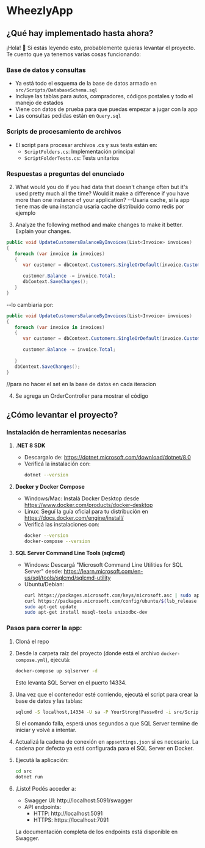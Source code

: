 # WheezlyApp

## ¿Qué hay implementado hasta ahora?

¡Hola! 👋 Si estás leyendo esto, probablemente quieras levantar el proyecto. Te cuento que ya tenemos varias cosas funcionando:

### Base de datos y consultas
- Ya está todo el esquema de la base de datos armado en `src/Scripts/DatabaseSchema.sql` 
- Incluye las tablas para autos, compradores, códigos postales y todo el manejo de estados
- Viene con datos de prueba para que puedas empezar a jugar con la app
- Las consultas pedidas están en `Query.sql`

### Scripts de procesamiento de archivos
- El script para procesar archivos .cs y sus tests están en:
  - `ScriptFolders.cs`: Implementación principal
  - `ScriptFolderTests.cs`: Tests unitarios

### Respuestas a preguntas del enunciado

2) What would you do if you had data that doesn't change often but it's used pretty much all
the time? Would it make a difference if you have more than one instance of your
application?
--Usaria cache, si la app tiene mas de una instancia usaria cache distribuido como redis por ejemplo

3) Analyze the following method and make changes to make it better. Explain your
changes.
```csharp
public void UpdateCustomersBalanceByInvoices(List<Invoice> invoices)
{
   foreach (var invoice in invoices)
   {
      var customer = dbContext.Customers.SingleOrDefault(invoice.CustomerId.Value);

      customer.Balance -= invoice.Total;
      dbContext.SaveChanges();
   }
}
```

--lo cambiaria por:
```csharp
public void UpdateCustomersBalanceByInvoices(List<Invoice> invoices)
{
   foreach (var invoice in invoices)
   {
      var customer = dbContext.Customers.SingleOrDefault(invoice.CustomerId.Value);

      customer.Balance -= invoice.Total;
      
   }
   dbContext.SaveChanges();
}
```
//para no hacer el set en la base de datos en cada iteracion

4) Se agrega un OrderController para mostrar el código

## ¿Cómo levantar el proyecto?

### Instalación de herramientas necesarias

1. **.NET 8 SDK**
   - Descargalo de: https://dotnet.microsoft.com/download/dotnet/8.0
   - Verificá la instalación con:
     ```bash
     dotnet --version
     ```

2. **Docker y Docker Compose**
   - Windows/Mac: Instalá Docker Desktop desde https://www.docker.com/products/docker-desktop
   - Linux: Seguí la guía oficial para tu distribución en https://docs.docker.com/engine/install/
   - Verificá las instalaciones con:
     ```bash
     docker --version
     docker-compose --version
     ```

3. **SQL Server Command Line Tools (sqlcmd)**
   - Windows: Descargá "Microsoft Command Line Utilities for SQL Server" desde:
     https://learn.microsoft.com/en-us/sql/tools/sqlcmd/sqlcmd-utility
   - Ubuntu/Debian:
     ```bash
     curl https://packages.microsoft.com/keys/microsoft.asc | sudo apt-key add -
     curl https://packages.microsoft.com/config/ubuntu/$(lsb_release -rs)/prod.list | sudo tee /etc/apt/sources.list.d/msprod.list
     sudo apt-get update
     sudo apt-get install mssql-tools unixodbc-dev
     ```

### Pasos para correr la app:

1. Cloná el repo
2. Desde la carpeta raíz del proyecto (donde está el archivo `docker-compose.yml`), ejecutá:
   ```bash
   docker-compose up sqlserver -d
   ```
   Esto levanta SQL Server en el puerto 14334.

3. Una vez que el contenedor esté corriendo, ejecutá el script para crear la base de datos y las tablas:
   ```bash
   sqlcmd -S localhost,14334 -U sa -P YourStrong!Passw0rd -i src/Scripts/DatabaseSchema.sql
   ```
   Si el comando falla, esperá unos segundos a que SQL Server termine de iniciar y volvé a intentar.

4. Actualizá la cadena de conexión en `appsettings.json` si es necesario. La cadena por defecto ya está configurada para el SQL Server en Docker.

5. Ejecutá la aplicación:
   ```bash
   cd src
   dotnet run
   ```

6. ¡Listo! Podés acceder a:
   - Swagger UI: http://localhost:5091/swagger
   - API endpoints: 
     - HTTP: http://localhost:5091
     - HTTPS: https://localhost:7091
   
   La documentación completa de los endpoints está disponible en Swagger.